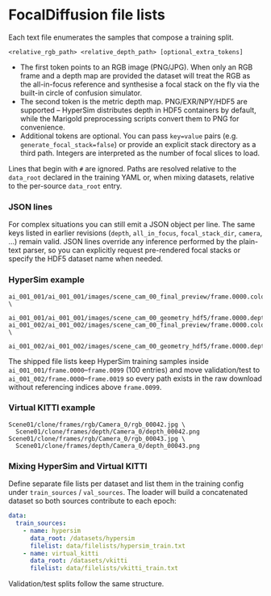 # FocalDiffusion file lists

Each text file enumerates the samples that compose a training split. 

```
<relative_rgb_path> <relative_depth_path> [optional_extra_tokens]
```

* The first token points to an RGB image (PNG/JPG). When only an RGB frame and a
  depth map are provided the dataset will treat the RGB as the all-in-focus
  reference and synthesise a focal stack on the fly via the built-in circle of
  confusion simulator.
* The second token is the metric depth map. PNG/EXR/NPY/HDF5 are supported –
  HyperSim distributes depth in HDF5 containers by default, while the Marigold
  preprocessing scripts convert them to PNG for convenience.
* Additional tokens are optional. You can pass `key=value` pairs (e.g.
  `generate_focal_stack=false`) or provide an explicit stack directory as a
  third path. Integers are interpreted as the number of focal slices to load.

Lines that begin with `#` are ignored. Paths are resolved relative to the
`data_root` declared in the training YAML or, when mixing datasets, relative to
the per-source `data_root` entry.

### JSON lines

For complex situations you can still emit a JSON object per line. The same keys
listed in earlier revisions (`depth`, `all_in_focus`, `focal_stack_dir`,
`camera`, …) remain valid. JSON lines override any inference performed by the
plain-text parser, so you can explicitly request pre-rendered focal stacks or
specify the HDF5 dataset name when needed.

### HyperSim example

```
ai_001_001/ai_001_001/images/scene_cam_00_final_preview/frame.0000.color.jpg \
  ai_001_001/ai_001_001/images/scene_cam_00_geometry_hdf5/frame.0000.depth_meters.hdf5
ai_001_002/ai_001_002/images/scene_cam_00_final_preview/frame.0000.color.jpg \
  ai_001_002/ai_001_002/images/scene_cam_00_geometry_hdf5/frame.0000.depth_meters.hdf5
```

The shipped file lists keep HyperSim training samples inside
`ai_001_001/frame.0000`–`frame.0099` (100 entries) and move validation/test to
`ai_001_002/frame.0000`–`frame.0019` so every path exists in the raw download
without referencing indices above `frame.0099`.

### Virtual KITTI example

```
Scene01/clone/frames/rgb/Camera_0/rgb_00042.jpg \
  Scene01/clone/frames/depth/Camera_0/depth_00042.png
Scene01/clone/frames/rgb/Camera_0/rgb_00043.jpg \
  Scene01/clone/frames/depth/Camera_0/depth_00043.png
```

### Mixing HyperSim and Virtual KITTI

Define separate file lists per dataset and list them in the training config
under `train_sources` / `val_sources`. The loader will build a concatenated
dataset so both sources contribute to each epoch:

```yaml
data:
  train_sources:
    - name: hypersim
      data_root: /datasets/hypersim
      filelist: data/filelists/hypersim_train.txt
    - name: virtual_kitti
      data_root: /datasets/vkitti
      filelist: data/filelists/vkitti_train.txt
```

Validation/test splits follow the same structure.
